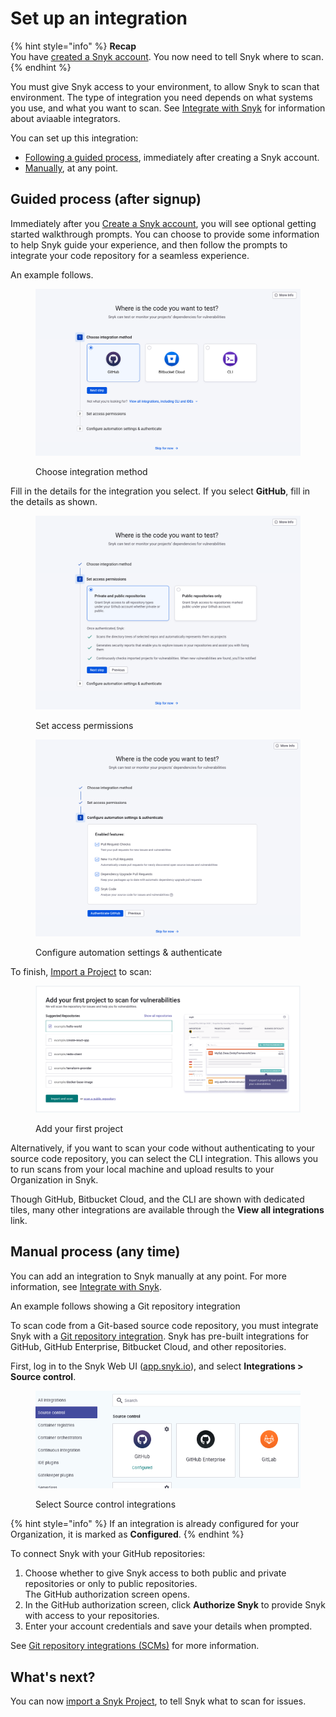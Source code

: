 # Set up an integration

{% hint style="info" %}
**Recap**\
You have [created a Snyk account](create-or-log-in-to-a-snyk-account.md). You now need to tell Snyk where to scan.
{% endhint %}

You must give Snyk access to your environment, to allow Snyk to scan that environment. The type of integration you need depends on what systems you use, and what you want to scan. See [Integrate with Snyk](../../integrate-with-snyk/) for information about aviaable integrators.

You can set up this integration:

* [Following a guided process](set-up-an-integration.md#guided-process-after-signup), immediately after creating a Snyk account.
* [Manually](set-up-an-integration.md#manual-process-any-time), at any point.

## Guided process (after signup)

Immediately after you [Create a Snyk account](create-or-log-in-to-a-snyk-account.md), you will see optional getting started walkthrough prompts. You can choose to provide some information to help Snyk guide your experience, and then follow the prompts to integrate your code repository for a seamless experience.

An example follows.

<figure><img src="../../.gitbook/assets/Screenshot 2023-05-16 at 9.36.53 AM.png" alt="Choose integration method"><figcaption><p>Choose integration method</p></figcaption></figure>

Fill in the details for the integration you select. If you select **GitHub**, fill in the details as shown.

<figure><img src="../../.gitbook/assets/Screenshot 2023-05-16 at 9.37.34 AM.png" alt="Set access permissions"><figcaption><p>Set access permissions</p></figcaption></figure>

<figure><img src="../../.gitbook/assets/Screenshot 2023-05-16 at 9.39.45 AM.png" alt="Configure automation settings &#x26; authenticate"><figcaption><p>Configure automation settings &#x26; authenticate</p></figcaption></figure>

To finish, [Import a Project](import-a-project.md) to scan:

<figure><img src="../../.gitbook/assets/image (248) (1).png" alt="Add your first project"><figcaption><p>Add your first project</p></figcaption></figure>

Alternatively, if you want to scan your code without authenticating to your source code repository, you can select the CLI integration. This allows you to run scans from your local machine and upload results to your Organization in Snyk.

Though GitHub, Bitbucket Cloud, and the CLI are shown with dedicated tiles, many other integrations are available through the **View all integrations** link.

## Manual process (any time)

You can add an integration to Snyk manually at any point. For more information, see [Integrate with Snyk](../../integrate-with-snyk/).

An example follows showing a Git repository integration

To scan code from a Git-based source code repository, you must integrate Snyk with a [Git repository integration](../../integrate-with-snyk/git-repositories-scms-integrations-with-snyk/). Snyk has pre-built integrations for GitHub, GitHub Enterprise, Bitbucket Cloud, and other repositories.

First, log in to the Snyk Web UI ([app.snyk.io](https://app.snyk.io)), and select **Integrations > Source control**.

<div align="left">

<figure><img src="../../.gitbook/assets/Screenshot 2022-07-26 at 13.26.22.png" alt="Select Source control integrations"><figcaption><p>Select Source control integrations</p></figcaption></figure>

</div>

{% hint style="info" %}
If an integration is already configured for your Organization, it is marked as **Configured**.
{% endhint %}

To connect Snyk with your GitHub repositories:

1. Choose whether to give Snyk access to both public and private repositories or only to public repositories.\
   The GitHub authorization screen opens.
2. In the GitHub authorization screen, click **Authorize Snyk** to provide Snyk with access to your repositories.
3. Enter your account credentials and save your details when prompted.

See [Git repository integrations (SCMs)](../../integrate-with-snyk/git-repositories-scms-integrations-with-snyk/) for more information.

## What's next?

You can now [import a Snyk Project](import-a-project.md), to tell Snyk what to scan for issues.
